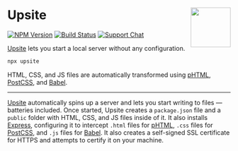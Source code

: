 # Upsite [<img src="https://jonathantneal.github.io/node-logo.svg" alt="" width="90" height="90" align="right">][Upsite]

[![NPM Version][npm-img]][npm-url]
[![Build Status][cli-img]][cli-url]
[![Support Chat][git-img]][git-url]

[Upsite] lets you start a local server without any configuration.

```bash
npx upsite
```

HTML, CSS, and JS files are automatically transformed using [pHTML], [PostCSS],
and [Babel].

---

[Upsite] automatically spins up a server and lets you start writing to files —
batteries included. Once started, Upsite creates a `package.json` file and a
`public` folder with HTML, CSS, and JS files inside of it. It also installs
[Express], configuring it to intercept `.html` files for [pHTML], `.css` files
for [PostCSS], and `.js` files for [Babel]. It also creates a self-signed SSL
certificate for HTTPS and attempts to certify it on your machine.

[cli-img]: https://img.shields.io/travis/jonathantneal/upsite.svg
[cli-url]: https://travis-ci.org/jonathantneal/upsite
[git-img]: https://img.shields.io/badge/support-chat-blue.svg
[git-url]: https://gitter.im/postcss/postcss
[npm-img]: https://img.shields.io/npm/v/upsite.svg
[npm-url]: https://www.npmjs.com/package/upsite

[Babel]: https://github.com/babel/babel/
[Express]: http://expressjs.com/
[Express Variable]: https://github.com/jonathantneal/express-variable
[pHTML]: https://github.com/phtmlorg/phtml
[PostCSS]: https://github.com/postcss/postcss
[Upsite]: https://github.com/jonathantneal/upsite
